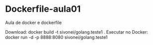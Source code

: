 # Dockerfile-aula01

Aula de docker e dockerfile

Download: docker build -t sivonei/golang.teste1 .
Executar no Docker: docker run -d -p 8888:8080 sivonei/golang.teste1
